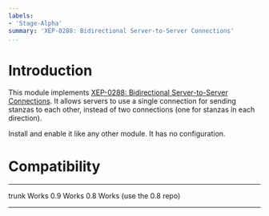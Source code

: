 ```yaml
---
labels:
- 'Stage-Alpha'
summary: 'XEP-0288: Bidirectional Server-to-Server Connections'
...
```


Introduction
============

This module implements [XEP-0288: Bidirectional Server-to-Server
Connections](http://xmpp.org/extensions/xep-0288.html). It allows
servers to use a single connection for sending stanzas to each other,
instead of two connections (one for stanzas in each direction).

Install and enable it like any other module. It has no configuration.

Compatibility
=============

  ------- --------------------------
  trunk   Works
  0.9     Works
  0.8     Works (use the 0.8 repo)
  ------- --------------------------
